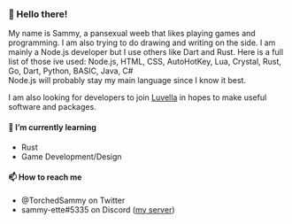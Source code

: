 ### 👋 Hello there!
My name is Sammy, a pansexual weeb that likes playing games and programming. I am also trying to do drawing and writing on the side.
I am mainly a Node.js developer but I use others like Dart and Rust. Here is a full list of those ive used: Node.js, HTML, CSS, AutoHotKey, Lua, Crystal, Rust, Go, Dart, Python, BASIC, Java, C#  
Node.js will probably stay my main language since I know it best.

I am also looking for developers to join [Luvella](https://github.com/Luvella) in hopes to make useful software and packages.

#### 🌱 I’m currently learning
- Rust
- Game Development/Design

#### 📫 How to reach me
- @TorchedSammy on Twitter
- sammy-ette#5335 on Discord ([my server](https://discord.gg/3PDdcQz))
